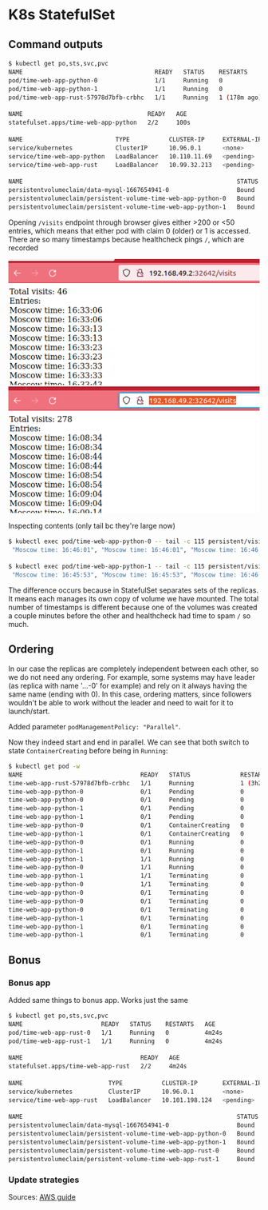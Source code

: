 # K8s StatefulSet

## Command outputs

```bash
$ kubectl get po,sts,svc,pvc
NAME                                     READY   STATUS    RESTARTS       AGE
pod/time-web-app-python-0                1/1     Running   0              100s
pod/time-web-app-python-1                1/1     Running   0              90s
pod/time-web-app-rust-57978d7bfb-crbhc   1/1     Running   1 (178m ago)   6d

NAME                                   READY   AGE
statefulset.apps/time-web-app-python   2/2     100s

NAME                          TYPE           CLUSTER-IP     EXTERNAL-IP   PORT(S)        AGE
service/kubernetes            ClusterIP      10.96.0.1      <none>        443/TCP        25d
service/time-web-app-python   LoadBalancer   10.110.11.69   <pending>     80:32642/TCP   100s
service/time-web-app-rust     LoadBalancer   10.99.32.213   <pending>     80:31845/TCP   6d

NAME                                                            STATUS   VOLUME                                     CAPACITY   ACCESS MODES   STORAGECLASS   AGE
persistentvolumeclaim/data-mysql-1667654941-0                   Bound    pvc-d7e9be0d-acb7-4db4-8fb6-a9f26638ca04   8Gi        RWO            standard       19d
persistentvolumeclaim/persistent-volume-time-web-app-python-0   Bound    pvc-e210a37c-651e-4487-a283-ce934fdca947   64Mi       RWO            standard       26m
persistentvolumeclaim/persistent-volume-time-web-app-python-1   Bound    pvc-9e3d7dc1-e5cb-4014-87c5-4b43b1074459   64Mi       RWO            standard       90s
```

Opening `/visits` endpoint through browser gives either >200 or <50 entries, which means that either pod with claim 0 (older) or 1 is accessed. There are so many timestamps because healthcheck pings `/`, which are recorded

![less entries](report_artifacts/statefulset_state_difference1.png)
![more entries](report_artifacts/statefulset_state_difference2.png)

Inspecting contents (only tail bc they're large now)

```bash
$ kubectl exec pod/time-web-app-python-0 -- tail -c 115 persistent/visits.json
 "Moscow time: 16:46:01", "Moscow time: 16:46:01", "Moscow time: 16:46:11", "Moscow time: 16:46:11"], "total": 392}

$ kubectl exec pod/time-web-app-python-1 -- tail -c 115 persistent/visits.json
 "Moscow time: 16:45:53", "Moscow time: 16:45:53", "Moscow time: 16:46:03", "Moscow time: 16:46:03"], "total": 158}
```

The difference occurs because in StatefulSet separates sets of the replicas. It means each manages its own copy of volume we have mounted. The total number of timestamps is different because one of the volumes was created a couple minutes before the other and healthcheck had time to spam `/` so much.

## Ordering

In our case the replicas are completely independent between each other, so we do not need any ordering. For example, some systems may have leader (as replica with name '...-0' for example) and rely on it always having the same name (ending with 0). In this case, ordering matters, since followers wouldn't be able to work without the leader and need to wait for it to launch/start.

Added parameter `podManagementPolicy: "Parallel"`.

Now they indeed start and end in parallel. We can see that both switch to state `ContainerCreating` before being in `Running`:

```bash
$ kubectl get pod -w
NAME                                 READY   STATUS              RESTARTS        AGE
time-web-app-rust-57978d7bfb-crbhc   1/1     Running             1 (3h23m ago)   6d
time-web-app-python-0                0/1     Pending             0               0s
time-web-app-python-0                0/1     Pending             0               0s
time-web-app-python-1                0/1     Pending             0               0s
time-web-app-python-1                0/1     Pending             0               0s
time-web-app-python-0                0/1     ContainerCreating   0               0s
time-web-app-python-1                0/1     ContainerCreating   0               0s
time-web-app-python-0                0/1     Running             0               2s
time-web-app-python-1                0/1     Running             0               2s
time-web-app-python-1                1/1     Running             0               11s
time-web-app-python-0                1/1     Running             0               11s
time-web-app-python-1                1/1     Terminating         0               79s
time-web-app-python-0                1/1     Terminating         0               79s
time-web-app-python-0                0/1     Terminating         0               82s
time-web-app-python-0                0/1     Terminating         0               82s
time-web-app-python-0                0/1     Terminating         0               82s
time-web-app-python-1                0/1     Terminating         0               82s
time-web-app-python-1                0/1     Terminating         0               82s
time-web-app-python-1                0/1     Terminating         0               82s
```

## Bonus

### Bonus app

Added same things to bonus app. Works just the same

```bash
$ kubectl get po,sts,svc,pvc
NAME                      READY   STATUS    RESTARTS   AGE
pod/time-web-app-rust-0   1/1     Running   0          4m24s
pod/time-web-app-rust-1   1/1     Running   0          4m24s

NAME                                 READY   AGE
statefulset.apps/time-web-app-rust   2/2     4m24s

NAME                        TYPE           CLUSTER-IP       EXTERNAL-IP   PORT(S)        AGE
service/kubernetes          ClusterIP      10.96.0.1        <none>        443/TCP        25d
service/time-web-app-rust   LoadBalancer   10.101.198.124   <pending>     80:32222/TCP   4m24s

NAME                                                            STATUS   VOLUME                                     CAPACITY   ACCESS MODES   STORAGECLASS   AGE
persistentvolumeclaim/data-mysql-1667654941-0                   Bound    pvc-d7e9be0d-acb7-4db4-8fb6-a9f26638ca04   8Gi        RWO            standard       19d
persistentvolumeclaim/persistent-volume-time-web-app-python-0   Bound    pvc-e210a37c-651e-4487-a283-ce934fdca947   64Mi       RWO            standard       61m
persistentvolumeclaim/persistent-volume-time-web-app-python-1   Bound    pvc-9e3d7dc1-e5cb-4014-87c5-4b43b1074459   64Mi       RWO            standard       36m
persistentvolumeclaim/persistent-volume-time-web-app-rust-0     Bound    pvc-403c310f-a013-4ca1-91ed-377cb884c306   64Mi       RWO            standard       5m26s
persistentvolumeclaim/persistent-volume-time-web-app-rust-1     Bound    pvc-a9ade24e-6c29-42a5-a919-1be788842b19   64Mi       RWO            standard       4m40s
```

### Update strategies

Sources: [AWS guide](https://docs.aws.amazon.com/managedservices/latest/appguide/update-strategies.html)
